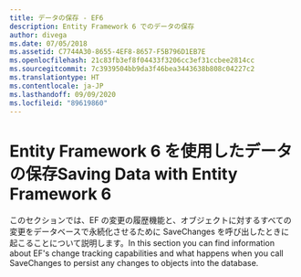 ```yaml
---
title: データの保存 - EF6
description: Entity Framework 6 でのデータの保存
author: divega
ms.date: 07/05/2018
ms.assetid: C7744A30-8655-4EF8-8657-F5B796D1EB7E
ms.openlocfilehash: 21c83fb3ef8f04433f3206cc3ef31ccbee2814cc
ms.sourcegitcommit: 7c3939504bb9da3f46bea3443638b808c04227c2
ms.translationtype: HT
ms.contentlocale: ja-JP
ms.lasthandoff: 09/09/2020
ms.locfileid: "89619860"
---
```

# <a name="saving-data-with-entity-framework-6"></a><span data-ttu-id="abf6c-103">Entity Framework 6 を使用したデータの保存</span><span class="sxs-lookup"><span data-stu-id="abf6c-103">Saving Data with Entity Framework 6</span></span>

<span data-ttu-id="abf6c-104">このセクションでは、EF の変更の履歴機能と、オブジェクトに対するすべての変更をデータベースで永続化させるために SaveChanges を呼び出したときに起こることについて説明します。</span><span class="sxs-lookup"><span data-stu-id="abf6c-104">In this section you can find information about EF's change tracking capabilities and what happens when you call SaveChanges to persist any changes to objects into the database.</span></span>

